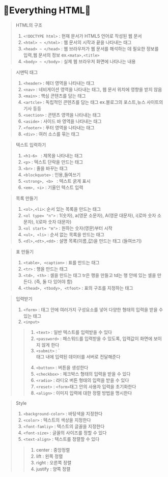 # 🌸Everything HTML🌸


> HTML의 구조
>1. `<!DOCTYPE html>` : 현재 문서가 HTML5 언어로 작성된 웹 문서<br>
>2. `<html> ~ </html>` : 웹 문서의 시작과 끝을 나타내는 태그<br>
>3. `<head> ~ </head>` : 웹 브라우저가 웹 문서를 해석하는 데 필요한 정보를 입력,웹 문서의 정보 ex.`<mata>,<title>`<br>
>4. `<body> ~ </body>` : 실제 웹 브라우저 화면에 나타나는 내용<br>

> 시맨틱 태그
> 1. `<header>` : 헤더 영역을 나타내는 태그
> 2. `<nav>` : 네비게이션 영역을 나타내는 태그, 웹 문서 위치에 영향을 받지 않음
> 3. `<main>` : 핵심 콘텐츠를 담는 태그
> 4. `<artcle>` : 독립적인 콘텐츠를 담는 태그 ex.블로그의 포스트,뉴스 사이트의 기사 등등
> 5. `<section>` : 콘텐츠 영역을 나타내는 태그
> 6. `<aside>` : 사이드 바 영역을 나타내는 태그
> 7. `<footer>` : 푸터 영역을 나타내는 태그
> 8. `<div>` : 여러 소스를 묶는 태그


> 텍스트 입력하기
> 1. `<h1~6> ` : 제목을 나타내는 태그
> 2. `<p>` : 텍스트 단락을 만드는 태그
> 3. `<br>` : 줄을 바꾸는 태그
> 4. `<blockquote>` : 인용,들여쓰기
> 5. `<strong>, <b> ` : 텍스트 굵게 표시
> 6. `<em>, <i>` : 기울인 텍스트 입력


> 목록 만들기
> 1. `<ol>,<li>`: 순서 있는 목록을 만드는 태그
> 2. `<ol type= "n">` : 1(숫자), a(영문 소문자), A(영문 대문자), i(로마 숫자 소문자), l(로마 숫자 대문자)
> 3. `<ol start= "m">` : 원하는 숫자(영문)부터 시작 
> 4. `<ul>, <li>` : 순서 없는 목록을 만드는 태그
> 5. `<dl>,<dt>,<dd>` : 설명 목록(이름,값)을 만드는 태그 (들여쓰기)

> 표 만들기
> 1. `<table>, <caption>` : 표를 만드는 태그
> 2. `<tr>` : 행을 만드는 태그
> 3. `<td>, <th>` : 셀을 만드는 태그 tr은 행을 만들고 td는 행 안에 있는 셀을 만든다. (즉, 둘 다 있어야 함)
> 4. `<thead>, <tbody>, <tfoot>` : 표의 구조를 지정하는 태그

> 입력받기
> 1. `<form>` : 태그 안에 여러가지 구성요소를 넣어 다양한 형태의 입력을 받을 수 있는 태그
> 2. `<input>`  
>> 1. `<text>` : 일반 텍스트를 입력받을 수 있다
>> 2. `<password>` : 패스워드를 입력받을 수 있도록, 입력값이 화면에 보이지 않게 한다
>> 3. `<submit>` : `<form>태그 내에 입력된 데이터를 서버로 전달해준다
>> 4. `<button>` : 버튼을 생성한다
>> 5. `<checkbox>` : 체크박스 형태의 입력을 받을 수 있다
>> 6. `<radio>` : 라디오 버튼 형태의 입력을 받을 수 있다
>> 7. `<reset>` : `<form>`태그 안의 사용자 입력을 초기화한다
>> 8. `<align>` : 이미지 입력에 대한 정렬 방법을 명시한다

> Style
> 1. `<background-color>` : 바탕색을 지정한다
> 2. `<color>` : 텍스트의 색상을 지정한다
> 3. `<font-famliy>` : 텍스트의 글꼴을 지정한다
> 4. `<font-size>` : 글꼴의 사이즈를 정할 수 있다
> 5. `<text-align>` : 텍스트를 정렬할 수 있다 
>> 1. center : 중앙정렬
>> 2. lift : 왼쪽 정렬
>> 3. right : 오른쪽 정렬
>> 4. justify : 양쪽 정렬


